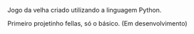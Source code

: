 Jogo da velha criado utilizando a linguagem Python.

Primeiro projetinho fellas, só o básico. (Em desenvolvimento)
